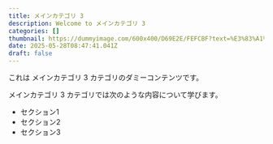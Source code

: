 ```yaml
---
title: メインカテゴリ 3
description: Welcome to メインカテゴリ 3
categories: []
thumbnail: https://dummyimage.com/600x400/D69E2E/FEFCBF?text=%E3%83%A1%E3%82%A4%E3%83%B3%E3%82%AB%E3%83%86%E3%82%B4%E3%83%AA+3
date: 2025-05-28T08:47:41.041Z
draft: false
---
```



  これは メインカテゴリ 3 カテゴリのダミーコンテンツです。

  メインカテゴリ 3 カテゴリでは次のような内容について学びます。

  - セクション1
  - セクション2
  - セクション3
  